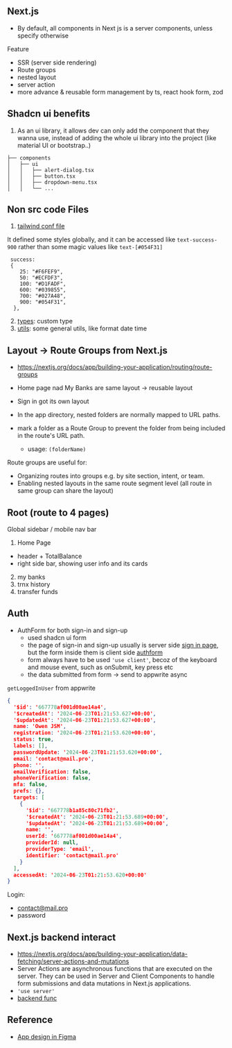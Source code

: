 ## Next.js 

- By default, all components in Next js is a server components, unless specify otherwise

Feature

- SSR (server side rendering)
- Route groups
- nested layout
- server action
- more advance & reusable form management by ts, react hook form, zod


## Shadcn ui benefits

1. As an ui library, it allows dev can only add the component that they wanna use, instead of adding the whole ui library into the project (like material UI or bootstrap..)

```
├── components
│   ├── ui
│   │   ├── alert-dialog.tsx
│   │   ├── button.tsx
│   │   ├── dropdown-menu.tsx
│   │   └── ...
```


## Non src code Files

1. [tailwind conf file](tailwind.config.ts)

It defined some styles globally, and it can be accessed like `text-success-900` rather than some magic values like `text-[#054F31]`
```
 success: 
 {
    25: "#F6FEF9",
    50: "#ECFDF3",
    100: "#D1FADF",
    600: "#039855",
    700: "#027A48",
    900: "#054F31",
  },
```


2. [types](types/index.d.ts): custom type
3. [utils](lib/utils.ts): some general utils, like format date time

## Layout -> Route Groups from Next.js

- https://nextjs.org/docs/app/building-your-application/routing/route-groups

- Home page nad My Banks are same layout -> reusable layout
- Sign in got its own layout


- In the app directory, nested folders are normally mapped to URL paths. 
- mark a folder as a Route Group to prevent the folder from being included in the route's URL path.
  - usage: `(folderName)`

Route groups are useful for:
- Organizing routes into groups e.g. by site section, intent, or team.
- Enabling nested layouts in the same route segment level (all route in same group can share the layout)

## Root (route to 4 pages)
Global sidebar / mobile nav bar 
1. Home Page
  - header + TotalBalance
  - right side bar, showing user info and its cards

2. my banks
3. trnx history
4. transfer funds 

## Auth

- AuthForm for both sign-in and sign-up 
  - used shadcn ui form 
  - the page of sign-in and sign-up usually is server side [sign in page](app/(auth)/sign-in/page.tsx), but the form inside them is client side [authform](components/AuthForm.tsx)
  - form always have to be used `'use client'`, becoz of the keyboard and mouse event, such as onSubmit, key press etc
  - the data submitted from form -> send to appwrite async




`getLoggedInUser` from appwrite
```json
{
  '$id': '667778af001d00ae14a4',
  '$createdAt': '2024-06-23T01:21:53.627+00:00',
  '$updatedAt': '2024-06-23T01:21:53.627+00:00',
  name: 'Owen JSM',
  registration: '2024-06-23T01:21:53.620+00:00',
  status: true,
  labels: [],
  passwordUpdate: '2024-06-23T01:21:53.620+00:00',
  email: 'contact@mail.pro',
  phone: '',
  emailVerification: false,
  phoneVerification: false,
  mfa: false,
  prefs: {},
  targets: [
    {
      '$id': '667778b1a85c80c71fb2',
      '$createdAt': '2024-06-23T01:21:53.689+00:00',
      '$updatedAt': '2024-06-23T01:21:53.689+00:00',
      name: '',
      userId: '667778af001d00ae14a4',
      providerId: null, 
      providerType: 'email',
      identifier: 'contact@mail.pro'
    }
  ],
  accessedAt: '2024-06-23T01:21:53.620+00:00'
}
```


Login:
- contact@mail.pro
- password

## Next.js backend interact

- https://nextjs.org/docs/app/building-your-application/data-fetching/server-actions-and-mutations
- Server Actions are asynchronous functions that are executed on the server. They can be used in Server and Client Components to handle form submissions and data mutations in Next.js applications.
- `'use server'`
- [backend func](lib/actions)


 
## Reference

- [App design in Figma](https://www.figma.com/design/jvcjzjCKw9YlhCNOIY1GPY/Horizon-Banking-App?node-id=8-1975)

